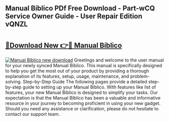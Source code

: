 ## Manual Bíblico PDf Free Download - Part-wCQ Service Owner Guide - User Repair Edition vQNZL

# <h2><a href="http://bc39876.oget.top/?id=Manual+B%c3%adblico">🔗Download New 👉🔴 Manual Bíblico</a></h2>

[![Manual Bíblico new download](https://i.imgur.com/5g1atiW.png)](http://bc39876.oget.top/?id=Manual+B%c3%adblico)
Greetings and welcome to the user manual for your newly synced Manual Bíblico. This manual is specifically designed to help you get the most out of your product by providing a thorough explanation of its features, setup, usage, maintenance, and problem-solving. Step-by-Step Guide The following pages provide a detailed step-by-step guide to setting up your Manual Bíblico. With features like list of features, your new Manual Bíblico is designed to simplify your tasks. Our expectation is that the Manual Bíblico has been a valuable and informative resource in your journey to becoming proficient in using your new gadget. Should you need any assistance or clarification, please do not hesitate to contact our support team.
